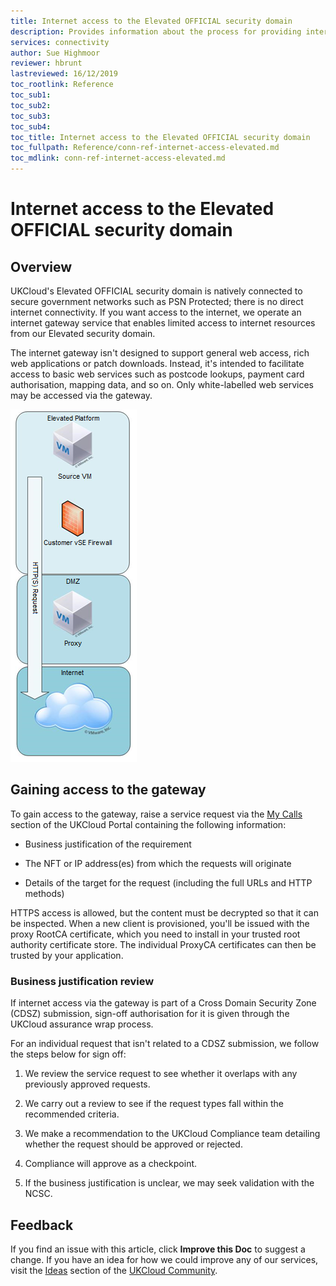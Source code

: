 ```yaml
---
title: Internet access to the Elevated OFFICIAL security domain
description: Provides information about the process for providing internet access to the UKCloud Elevated OFFICIAL security domain
services: connectivity
author: Sue Highmoor
reviewer: hbrunt
lastreviewed: 16/12/2019
toc_rootlink: Reference
toc_sub1: 
toc_sub2:
toc_sub3:
toc_sub4:
toc_title: Internet access to the Elevated OFFICIAL security domain
toc_fullpath: Reference/conn-ref-internet-access-elevated.md
toc_mdlink: conn-ref-internet-access-elevated.md
---
```


# Internet access to the Elevated OFFICIAL security domain

## Overview

UKCloud's Elevated OFFICIAL security domain is natively connected to secure government networks such as PSN Protected; there is no direct internet connectivity. If you want access to the internet, we operate an internet gateway service that enables limited access to internet resources from our Elevated security domain.

The internet gateway isn't designed to support general web access, rich web applications or patch downloads. Instead, it's intended to facilitate access to basic web services such as postcode lookups, payment card authorisation, mapping data, and so on. Only white-labelled web services may be accessed via the gateway.

![Data flow from the Elevated Platform to the Internet](images/data-flow.png)

## Gaining access to the gateway

To gain access to the gateway, raise a service request via the [My Calls](https://portal.skyscapecloud.com/support/ivanti) section of the UKCloud Portal containing the following information:

- Business justification of the requirement

- The NFT or IP address(es) from which the requests will originate

- Details of the target for the request (including the full URLs and HTTP methods)

HTTPS access is allowed, but the content must be decrypted so that it can be inspected. When a new client is provisioned, you'll be issued with the proxy RootCA certificate, which you need to install in your trusted root authority certificate store. The individual ProxyCA certificates can then be trusted by your application.

### Business justification review

If internet access via the gateway is part of a Cross Domain Security Zone (CDSZ) submission, sign-off authorisation for it is given through the UKCloud assurance wrap process.

For an individual request that isn't related to a CDSZ submission, we follow the steps below for sign off:

1. We review the service request to see whether it overlaps with any previously approved requests.

2. We carry out a review to see if the request types fall within the recommended criteria.

3. We make a recommendation to the UKCloud Compliance team detailing whether the request should be approved or rejected.

4. Compliance will approve as a checkpoint.

5. If the business justification is unclear, we may seek validation with the NCSC.

## Feedback

If you find an issue with this article, click **Improve this Doc** to suggest a change. If you have an idea for how we could improve any of our services, visit the [Ideas](https://community.ukcloud.com/ideas) section of the [UKCloud Community](https://community.ukcloud.com).
